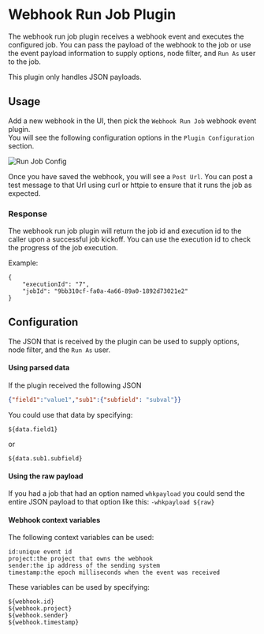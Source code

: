 # Webhook Run Job Plugin

The webhook run job plugin receives a webhook event and executes the configured job.
You can pass the payload of the webhook to the job or use the event payload information
to supply options, node filter, and `Run As` user to the job.

This plugin only handles JSON payloads.

## Usage

Add a new webhook in the UI, then pick the `Webhook Run Job` webhook event plugin.  
You will see the following configuration options in the `Plugin Configuration` section.

![Run Job Config](~@assets/img/webhook-run-job-plugin.png)

Once you have saved the webhook, you will see a `Post Url`. You can post a test message to
that Url using curl or httpie to ensure that it runs the job as expected.

### Response

The webhook run job plugin will return the job id and execution id to the caller upon a successful job kickoff.
You can use the execution id to check the progress of the job execution.

Example:
```
{
    "executionId": "7",
    "jobId": "9bb310cf-fa0a-4a66-89a0-1892d73021e2"
}
```

## Configuration

The JSON that is received by the plugin can be used to supply options, node filter, and the `Run As` user.

#### Using parsed data

If the plugin received the following JSON
```json
{"field1":"value1","sub1":{"subfield": "subval"}}
```

You could use that data by specifying:

```${data.field1}```

or

```${data.sub1.subfield}```

#### Using the raw payload

If you had a job that had an option named `whkpayload` you could send the entire JSON
payload to that option like this:
```-whkpayload ${raw}``` 

#### Webhook context variables

The following context variables can be used:

```properties
id:unique event id
project:the project that owns the webhook
sender:the ip address of the sending system
timestamp:the epoch milliseconds when the event was received
```

These variables can be used by specifying:

```${webhook.id}```  
```${webhook.project}```  
```${webhook.sender}```  
```${webhook.timestamp}```    


